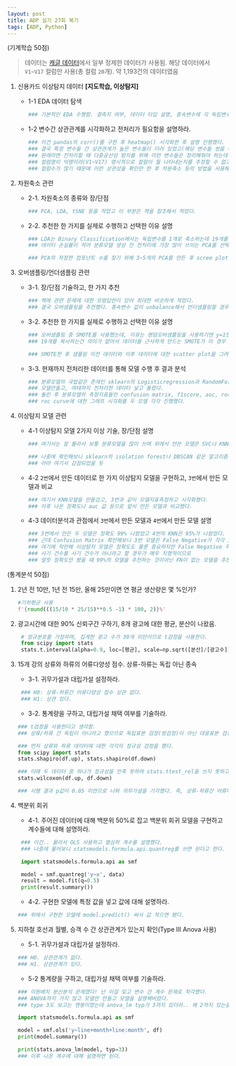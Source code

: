 ```yaml
---
layout: post
title: ADP 실기 27회 복기
tags: [ADP, Python]
---
```


(기계학습 50점)

> 데이터는 [캐글 데이터](https://www.kaggle.com/datasets/mlg-ulb/creditcardfraud)에서 일부 정제한 데이터가 사용됨. 해당 데이터에서 `V1~V17` 컬럼만 사용(총 컬럼 `20`개). 약 1,193건의 데이터였음


1. 신용카드 이상탐지 데이터 **[지도학습, 이상탐지]**

   - 1-1 EDA 데이터 탐색

     ```python
     ### 기본적인 EDA 수행함. 결측치 여부, 데이터 타입 설명, 종속변수에 각 독립변수들 간의 관계는 막대그래프로 시각화함.
     ```

   - 1-2 변수간 상관관계를 시각화하고 전처리가 필요함을 설명하라.

     ```python
     ### 이건 pandas의 corr()를 구한 후 heatmap() 시각화한 후 설명 진행했다. 
     ### 결국 특정 변수들 간 상관관계가 높은 변수들이 더러 있었고(해당 변수들 쌍을 다 적었음),
     ### 원래라면 전처리할 때 다중공선성 방지를 위해 이런 변수들은 정리해줘야 하는데
     ### 컬럼명이 익명이라(V1~V17) 명시적으로 컬럼이 뭘 나타내는지를 추정할 수 없고, 
     ### 컬럼수가 많기 때문에 이런 상관성을 확인만 한 후 차원축소 등의 방법을 사용해야 한다고 적었음
     ```

2. 차원축소 관련

   - 2-1. 차원축소의 종류와 장/단점

     ```python
     ### PCA, LDA, tSNE 등을 적었고 이 부분은 책을 참조해서 적었다.
     ```

   - 2-2. 추천한 한 가지를 실제로 수행하고 선택한 이유 설명

     ```python
     ### LDA는 Binary Classification에서는 독립변수를 1개로 축소하는데 19개를 1개로 줄이면 손실되는 데이터가 너무 많을 것 같아 버리고
     ### 데이터 손실률이 적어 분류모델 생성 전 전처리에 가장 많이 쓰이는 PCA를 선택했다.

     ### PCA의 적정한 컴포넌트 수를 찾기 위해 3~5개의 PCA를 만든 후 scree plot를 각각 그려보았고, 그 결과 3이 가장 적정함을 보였다.
     ```
   

3. 오버샘플링/언더샘플링 관련

   - 3-1. 장/단점 기술하고, 한 가지 추천

     ```python
     ### 책에 관련 문제에 대한 모범답안이 있어 최대한 비슷하게 적었다.
     ### 결국 오버샘플링을 추천했다. 종속변수 값이 unbalance해서 언더샘플링할 경우 데이터가 1,000개 정도 날아가기 때문.
     ```

   - 3-2. 추천한 한 가지를 실제로 수행하고 선택한 이유 설명

     ```python
     ### 오버샘플링 중 SMOTE를 사용했는데, 이유는 랜덤오버샘플링을 사용하기엔 y=1인 데이터 수가 19개? 정도밖에 없어서
     ### 19개를 복사하는건 의미가 없어서 데이터를 근사하게 만드는 SMOTE가 이 경우 더 유용하다고 판단했다고 적었다.

     ### SMOTE한 후 샘플링 이전 데이터와 이후 데이터에 대한 scatter plot을 그려서 값이 적절히 샘플링되었음을 시각화했다.
     ```

   - 3-3. 현재까지 전처리한 데이터를 통해 모델 수행 후 결과 분석

     ```python
     ### 분류모델의 국밥같은 존재인 sklearn의 Logisticregression과 RandomForestClassifier를 선정
     ### 모델만들고, 여태까지 전처리한 데이터 넣고 돌렸다.
     ### 돌린 후 분류모델의 측정지표들인 confusion matrix, f1score, auc, roc_curve 등을 구하고
     ### roc curve에 대한 그래프 시각화를 두 모델 각각 진행했다. 
     ```


4. 이상탐지 모델 관련
   - 4-1 이상탐지 모델 2가지 이상 기술, 장/단점 설명

     ```python
     ### 여기서는 잘 몰라서 보통 분류모델을 많이 쓰며 위에서 안쓴 모델은 SVC나 KNN이 있다고 적었다.
     
     ### 나중에 확인해보니 sklearn의 isolation forest나 DBSCAN 같은 알고리즘이 이상탐지를 위한 모델이라고 하더라..
     ### 아마 여기서 감점되었을 듯
     ```

   - 4-2 `2번`에서 만든 데이터로 한 가지 이상탐지 모델을 구현하고, `3번`에서 만든 모델과 비교

     ```python
     ### 여기서 KNN모델을 만들겄고, 3번과 같이 모델지표측정하고 시각화했다.
     ### 이후 나온 정확도나 auc 값 등으로 앞서 만든 모델과 비교했다.
     ```

   - 4-3 데이터분석과 관점에서 `3번`에서 만든 모델과 `4번`에서 만든 모델 설명

     ```python
     ### 3번에서 만든 두 모델은 정확도 99% 나왔었고 4번의 KNN은 95%가 나왔었다. 
     ### 근데 Confusion Matrix 확인해보니 3번 모델은 False Negative가 각각 1개씩 있었다. KNN은 0개였다. 
     ### 여기에 착안해 이상탐지 모델은 정확도도 물론 중요하지만 False Negative 즉
     ### 사기 건수를 사기 건수가 아니라고 할 경우가 매우 치명적이므로 
     ### 얼핏 정확도만 봤을 때 99%의 모델을 추천하는 것이아닌 FN이 없는 모델을 추천하는 것이 분석가의 올바른 관점이라고 적었다. 
     ```


(통계분석 50점)

1. 2년 전 10만, 1년 전 15만, 올해 25만이면 연 평균 생산량은 몇 %인가?
   
   ```python
   #기하평균 사용
   f'{round(((15/10 * 25/15)**0.5 -1) * 100, 2)}%'
   ```

2. 광고시간에 대한 90% 신뢰구간 구하기, 8개 광고에 대한 평균, 분산이 나왔음.

   ```python
    # 정규분포를 가정하며, 집계한 광고 수가 30개 미만이므로 t검정을 사용한다.
    from scipy import stats 
    stats.t.interval(alpha=0.9, loc=[평균], scale=np.sqrt([분산]/[광고수]), df=[광고수]-1)
   ```

3. 15개 강의 상류와 하류의 어류다양성 점수. 상류-하류는 독립 아닌 종속
   - 3-1. 귀무가설과 대립가설 설정하라.

   ```python
    ### H0: 상류-하류간 어류다양성 점수 상관 없다.
    ### H1: 상관 있다.
   ```

   - 3-2. 통계량을 구하고, 대립가설 채택 여부를 기술하라.

   ```python
   ### t검정을 사용한다고 생각함.
   ### 상류/하류 간 독립이 아니라고 했으므로 독립표본 검정(쌍검정)이 아닌 대응표본 검정을 실행해야 한다고 생각했다.

   ### 먼저 상류와 하류 데이터에 대한 각각의 정규성 검정을 했다.
   from scipy import stats
   stats.shapiro(df.up), stats.shapiro(df.down)

   ### 이때 두 데이터 중 하나가 정규성을 만족 못하여 stats.ttest_rel을 쓰지 못하고, 윌콕슨 검정을 시행했다.
   stats.wilcoxon(df.up, df.down) 

   ### 시행 결과 p값이 0.05 미만으로 나와 귀무가설을 기각했다. 즉, 상류-하류간 어류다양성 점수에 유의미한 차이가 있었다.

   ```


4. 백분위 회귀
   - 4-1. 주어진 데이터에 대해 백분위 50%로 잡고 백분위 회귀 모델을 구현하고 계수들에 대해 설명하라.

   ```python
    ### 이건.. 몰라서 OLS 사용하고 열심히 계수를 설명했다.
    ### 나중에 물어보니 statsmodels.formula.api.quantreg를 쓰면 된다고 한다.

    import statsmodels.formula.api as smf 

    model = smf.quantreg('y~x', data) 
    result = model.fit(q=0.5)
    print(result.summary())
   ```

   - 4-2. 구현한 모델에 특정 값을 넣고 값에 대해 설명하라.

   ```python
   ### 위에서 구현한 모델에 model.predict() 써서 값 적으면 됐다.
   ```

5. 지하철 호선과 월별, 승객 수 간 상관관계가 있는지 확인(Type III Anova 사용)

   - 5-1. 귀무가설과 대립가설 설정하라.
   ```python 
   ### H0. 상관관계가 없다. 
   ### H1. 상관관계가 있다.
   ```

   - 5-2 통계량을 구하고, 대립가설 채택 여부를 기술하라.

   ```python 
   ### 이원배치 분산분석 문제였다! 난 이걸 잊고 변수 간 계수 문제로 착각했다. 
   ### ANOVA까지 가지 않고 모델만 만들고 모델을 설명해버렸다. 
   ### type 3도 보고는 멘붕이였는데 anova_lm typ가 3까지 있더라.. 왜 2까지 있는줄 알았지

   import statsmodels.formula.api as smf 

   model = smf.ols('y~line+month+line:month', df)
   print(model.summary())

   print(stats.anova_lm(model, typ=3))
   ### 이후 나온 계수에 대해 설명하면 된다.
   ```
